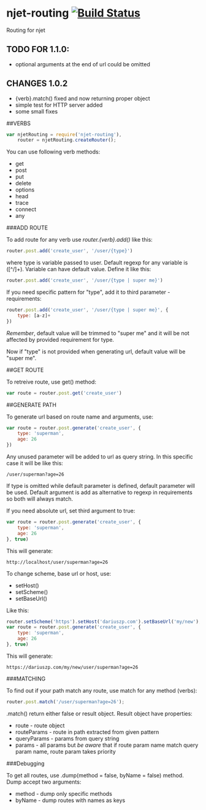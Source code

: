 njet-routing [![Build Status](https://travis-ci.org/dariuszp/njet-routing.png?branch=master)](https://travis-ci.org/dariuszp/njet-routing)
===

Routing for njet

## TODO FOR 1.1.0:
- optional arguments at the end of url could be omitted

## CHANGES 1.0.2
- {verb}.match() fixed and now returning proper object
- simple test for HTTP server added
- some small fixes

##VERBS

```JavaScript
var njetRouting = require('njet-routing'),
    router = njetRouting.createRouter();
```

You can use following verb methods:
- get
- post
- put
- delete
- options
- head
- trace
- connect
- any

###ADD ROUTE

To add route for any verb use *router.{verb}.add()* like this:

```JavaScript
router.post.add('create_user', '/user/{type}')
```

where type is variable passed to user. Default regexp for any variable is ([^/]+).
Variable can have default value. Define it like this:

```JavaScript
router.post.add('create_user', '/user/{type | super me}')
```

If you need specific pattern for "type", add it to third parameter - requirements:
```JavaScript
router.post.add('create_user', '/user/{type | super me}', {
    type: [a-z]+
})
```

*Remember*, default value will be trimmed to "super me" and it will be not affected by provided requirement for type.

Now if "type" is not provided when generating url, default value will be "super me".

##GET ROUTE

To retreive route, use get() method:

```JavaScript
var route = router.post.get('create_user')
```

##GENERATE PATH

To generate url based on route name and arguments, use:

```JavaScript
var route = router.post.generate('create_user', {
    type: 'superman',
    age: 26
})
```

Any unused parameter will be added to url as query string. In this specific case it will be like this:
```
/user/superman?age=26
```

If type is omitted while default parameter is defined, default parameter will be used.
Default argument is add as alternative to regexp in requirements so both will always match.

If you need absolute url, set third argument to true:
```JavaScript
var route = router.post.generate('create_user', {
    type: 'superman',
    age: 26
}, true)
```

This will generate:
```
http://localhost/user/superman?age=26
```

To change scheme, base url or host, use:
- setHost()
- setScheme()
- setBaseUrl()

Like this:
```JavaScript
router.setScheme('https').setHost('dariuszp.com').setBaseUrl('my/new');
var route = router.post.generate('create_user', {
    type: 'superman',
    age: 26
}, true)
```

This will generate:
```
https://dariuszp.com/my/new/user/superman?age=26
```

###MATCHING

To find out if your path match any route, use match for any method (verbs):

```JavaScript
router.post.match('/user/superman?age=26');
```

.match() return either false or result object. Result object have properties:
- route - route object
- routeParams - route in path extracted from given pattern
- queryParams - params from query string
- params - all params but *be aware* that if route param name match query param name, route param takes priority

###Debugging

To get all routes, use .dump(method = false, byName = false) method. Dump accept two arguments:
- method - dump only specific methods
- byName - dump routes with names as keys